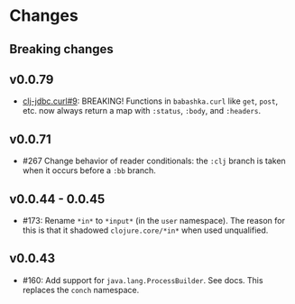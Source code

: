 # Changes

## Breaking changes

## v0.0.79
- [clj-jdbc.curl#9](https://github.com/borkdude/babashka.curl/issues/9):
  BREAKING! Functions in `babashka.curl` like `get`, `post`, etc. now always
  return a map with `:status`, `:body`, and `:headers`.

## v0.0.71
- #267 Change behavior of reader conditionals: the `:clj` branch is taken when
  it occurs before a `:bb` branch.

## v0.0.44 - 0.0.45
- #173: Rename `*in*` to `*input*` (in the `user` namespace). The reason for
  this is that it shadowed `clojure.core/*in*` when used unqualified.

## v0.0.43
- #160: Add support for `java.lang.ProcessBuilder`. See docs. This replaces the
  `conch` namespace.

